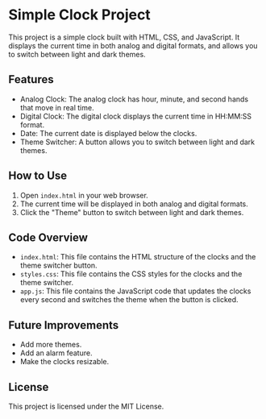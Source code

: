 # Simple Clock Project

This project is a simple clock built with HTML, CSS, and JavaScript. It displays the current time in both analog and digital formats, and allows you to switch between light and dark themes.

## Features

- Analog Clock: The analog clock has hour, minute, and second hands that move in real time.
- Digital Clock: The digital clock displays the current time in HH:MM:SS format.
- Date: The current date is displayed below the clocks.
- Theme Switcher: A button allows you to switch between light and dark themes.

## How to Use

1. Open `index.html` in your web browser.
2. The current time will be displayed in both analog and digital formats.
3. Click the "Theme" button to switch between light and dark themes.

## Code Overview

- `index.html`: This file contains the HTML structure of the clocks and the theme switcher button.
- `styles.css`: This file contains the CSS styles for the clocks and the theme switcher.
- `app.js`: This file contains the JavaScript code that updates the clocks every second and switches the theme when the button is clicked.

## Future Improvements

- Add more themes.
- Add an alarm feature.
- Make the clocks resizable.

## License

This project is licensed under the MIT License.
